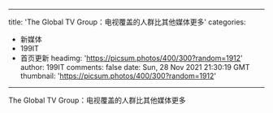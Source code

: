 
---
title: 'The Global TV Group：电视覆盖的人群比其他媒体更多'
categories: 
 - 新媒体
 - 199IT
 - 首页更新
headimg: 'https://picsum.photos/400/300?random=1912'
author: 199IT
comments: false
date: Sun, 28 Nov 2021 21:30:19 GMT
thumbnail: 'https://picsum.photos/400/300?random=1912'
---

<div>   
The Global TV Group：电视覆盖的人群比其他媒体更多  
</div>
            
